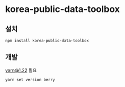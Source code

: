 # korea-public-data-toolbox

## 설치
```shell script
npm install korea-public-data-toolbox
```

## 개발
yarn@1.22 필요
```sh
yarn set version berry
```
